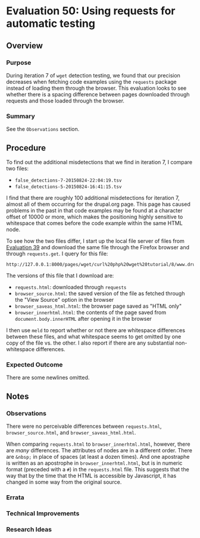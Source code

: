 # Evaluation 50: Using requests for automatic testing

## Overview

### Purpose

During iteration 7 of `wget` detection testing, we found that our precision decreases when fetching code examples using the `requests` package instead of loading them through the browser.  This evaluation looks to see whether there is a spacing difference between pages downloaded through requests and those loaded through the browser.

### Summary

See the `Observations` section.

## Procedure

To find out the additional misdetections that we find in iteration 7, I compare two files:

* `false_detections-7-20150824-22:04:19.tsv`
* `false_detections-5-20150824-16:41:15.tsv`

I find that there are roughly 100 additional misdetections for iteration 7, almost all of them occurring for the drupal.org page.  This page has caused problems in the past in that code examples may be found at a character offset of 10000 or more, which makes the positioning highly sensitive to whitespace that comes before the code example within the same HTML node.

To see how the two files differ, I start up the local file server of files from [Evaluation 39](../eval/eval39) and download the same file through the Firefox browser and through `requests.get`.  I query for this file:

    http://127.0.0.1:8000/pages/wget/curl%20php%20wget%20tutorial/8/www.drupal.org/node/23714.html

The versions of this file that I download are:

* `requests.html`: downloaded through `requests`
* `browser_source.html`: the saved version of the file as fetched through the "View Source" option in the browser
* `browser_saveas_html.html`: the browser page saved as "HTML only"
* `browser_innerhtml.html`: the contents of the page saved from `document.body.innerHTML` after opening it in the browser

I then use `meld` to report whether or not there are whitespace differences between these files, and what whitespace seems to get omitted by one copy of the file vs. the other.  I also report if there are any substantial non-whitespace differences.

### Expected Outcome

There are some newlines omitted.

## Notes

### Observations

There were no perceivable differences between `requests.html`, `browser_source.html`, and `browser_saveas_html.html`.

When comparing `requests.html` to `browser_innerhtml.html`, however, there are *many* differences.  The attributes of nodes are in a different order.  There are `&nbsp;` in place of spaces (at least a dozen times).  And one apostraphe is written as an apostrophe in `browser_innerhtml.html`, but is in numeric format (preceded with a `#`) in the `requests.html` file.  This suggests that the way that by the time that the HTML is accessible by Javascript, it has changed in some way from the original source.

### Errata

### Technical Improvements

### Research Ideas
 
